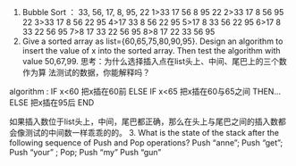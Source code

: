 1. Bubble Sort ：
33, 56, 17, 8, 95, 22
1>33 17 56 8 95 22
2>33 17 8 56 95 22
3>33 17 8 56 22 95
4>17 33 8 56 22 95
5>17 8 33 56 22 95
6>17 8 33 22 56 95
7>8 17 33 22 56 95
8>8 17 22 33 56 95
2. Give a sorted array as list={60,65,75,80,90,95}. Design an algorithm to insert the value of x into the sorted array. Then test the algorithm with value 50,67,99. 思考：为什么选择插入点在list头上、中间、尾巴上的三个数作为算 法测试的数据，你能解释吗？

algorithm :
IF x<60 把x插在60前
ELSE IF x<65 把x插在60与65之间
THEN...
ELSE 把x插在95后
END

如果插入数位于list头上，中间，尾巴都正确，那么在头上与尾巴之间的插入数都会像测试的中间数一样乖乖的的。
3. What is the state of the stack after the following sequence of Push and Pop operations? Push “anne”; Push “get”; Push “your” ; Pop; Push “my” Push “gun” 
